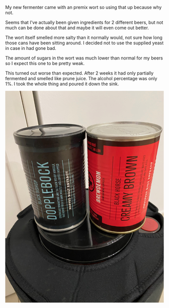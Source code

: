 
My new fermenter came with an premix wort so using that up because why not. 

Seems that I've actually been given ingredients for 2 different beers, but not much can be done about that and maybe it will even come out better.

The  wort itself smelled more salty than it normally would, not sure how long those cans have been sitting around. I decided not to use the supplied yeast in case in had gone bad.

The amount of sugars in the wort was much lower than normal for my beers so I expect this one to be pretty weak.

This turned out worse than expected. After 2 weeks it had only partially fermented and smelled like prune juice. The alcohol percentage was only 1%. I took the whole thing and poured it down the sink.

![Ingredients](assets/ingredients-44.jpeg)

